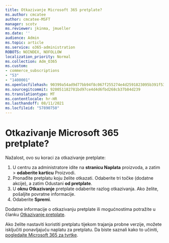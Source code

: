 ```yaml
---
title: Otkazivanje Microsoft 365 pretplate?
ms.author: cmcatee
author: cmcatee-MSFT
manager: scotv
ms.reviewer: jkinma, jmueller
ms.date: ''
audience: Admin
ms.topic: article
ms.service: o365-administration
ROBOTS: NOINDEX, NOFOLLOW
localization_priority: Normal
ms.collection: Adm_O365
ms.custom:
- commerce_subscriptions
- "53"
- "1400001"
ms.openlocfilehash: 90399a54ad9d77bb94f8c067f255274e4d2591823095b391f53ddf7514d338a6
ms.sourcegitcommit: 920051182781bd97ce4d4d6fbd268cb37b84d239
ms.translationtype: MT
ms.contentlocale: hr-HR
ms.lasthandoff: 08/11/2021
ms.locfileid: "57890750"
---
```

# <a name="canceling-your-microsoft-365-subscription"></a>Otkazivanje Microsoft 365 pretplate?

Nažalost, ovo su koraci za otkazivanje pretplate:

1. U centru za administratore idite na **stranicu Naplata** proizvoda, a zatim  >  **[](https://go.microsoft.com/fwlink/p/?linkid=842054)** **odaberite karticu** Proizvodi.
2. Pronađite pretplatu koju želite otkazati. Odaberite tri točke (dodatne akcije), a zatim Odustani **od pretplate**.
3. U **oknu Otkazivanje** pretplate odaberite razlog otkazivanja. Ako želite, pošaljite povratne informacije.
4. Odaberite **Spremi**.

Dodatne informacije o otkazivanju pretplate ili mogućnostima potražite u članku [Otkazivanje pretplate](https://docs.microsoft.com/microsoft-365/commerce/subscriptions/cancel-your-subscription).

Ako želite nastaviti koristiti pretplatu tijekom trajanja probne verzije, možete isključiti ponavljajuću naplatu za pretplatu. Da biste saznali kako to učiniti, [pogledajte Microsoft 365 za tvrtke](https://docs.microsoft.com/microsoft-365/commerce/subscriptions/renew-your-subscription).